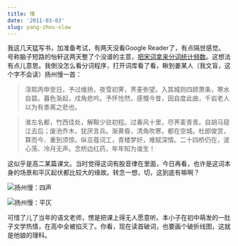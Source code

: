 ```yaml
---
title: 慢
date: '2011-03-03'
slug: yang-zhou-slow
---
```


我这几天猛写书，加准备考试，有两天没看Google Reader了，有点隔世感觉。号称脑子短路的怡轩这两天整了个没谱的主意，[把宋词拿来分词统计频数](http://yixuan.cos.name/cn/2011/03/text-mining-of-song-poems/)。这想法有点儿意思。我倒没怎么看分词程序，打开词库看了看，瞅到姜某人（我文盲，这个字不会读）扬州慢一首：


> 淳熙丙申至日，予过维扬，夜雪初霁，荠麦弥望。入其城则四顾萧条，寒水自碧。暮色渐起，戍角悲吟。予怀怆然，感慨今昔，因自度此曲，千岩老人以为有黍离之悲也。

> 淮左名都，竹西佳处，解鞍少驻初程。过春风十里，尽荠麦青青。自胡马窥江去后；废池乔木，犹厌言兵。渐黄昏，清角吹寒，都在空城。杜郎俊赏，算而今、重到须惊。纵豆蔻词工，青楼梦好，难赋深情。二十四桥仍在，波心荡、冷月无声。念桥边红药，年年知为谁生！

这似乎是高二某篇课文。当时觉得这词有股音律在里面，今日再看，也许是这词本身的场景和平仄起伏都比较大的缘故。转念一想，切，这到底有嘛啊？

![扬州慢：四声](https://db.yihui.name/imgur/ataQ3.png)

![扬州慢：平仄](https://db.yihui.name/imgur/IcTQ9.png)

可惜了儿了当年的语文老师，愣是把课上得无人愿意听。本小子在初中萌发的一肚子文学热情，在高中全被掐灭了。你看，现在读首破词，也要画个破折线图，这就是他娘的理科。

